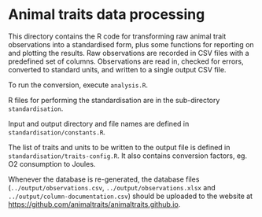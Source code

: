 Animal traits data processing
=============================

This directory contains the R code for transforming raw animal trait
observations into a standardised form, plus some functions for
reporting on and plotting the results.  Raw observations are recorded
in CSV files with a predefined set of columns.  Observations are read
in, checked for errors, converted to standard units, and written to a
single output CSV file.

To run the conversion, execute `analysis.R`.

R files for performing the standardisation are in the sub-directory `standardisation`.

Input and output directory and file names are defined in `standardisation/constants.R`.

The list of traits and units to be written to the output file is
defined in `standardisation/traits-config.R`. It also contains
conversion factors, eg. O2 consumption to Joules.

Whenever the database is re-generated, the database files
(`../output/observations.csv`, `../output/observations.xlsx` and
`../output/column-documentation.csv`) should be uploaded to the website at
https://github.com/animaltraits/animaltraits.github.io.
